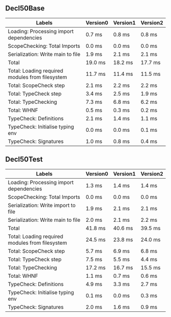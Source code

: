 
## Decl50Base

Labels|Version0|Version1|Version2
---|---|---|---
Loading: Processing import dependencies|0.7 ms|0.8 ms|0.8 ms
ScopeChecking: Total Imports|0.0 ms|0.0 ms|0.0 ms
Serialization: Write main to file|1.9 ms|2.1 ms|2.1 ms
Total|19.0 ms|18.2 ms|17.7 ms
Total: Loading required modules from filesystem|11.7 ms|11.4 ms|11.5 ms
Total: ScopeCheck step|2.1 ms|2.2 ms|2.2 ms
Total: TypeCheck step|3.4 ms|2.5 ms|1.9 ms
Total: TypeChecking|7.3 ms|6.8 ms|6.2 ms
Total: WHNF|0.5 ms|0.3 ms|0.2 ms
TypeCheck: Definitions|2.1 ms|1.4 ms|1.1 ms
TypeCheck: Initialise typing env|0.0 ms|0.0 ms|0.1 ms
TypeCheck: Signatures|1.0 ms|0.8 ms|0.4 ms


## Decl50Test

Labels|Version0|Version1|Version2
---|---|---|---
Loading: Processing import dependencies|1.3 ms|1.4 ms|1.4 ms
ScopeChecking: Total Imports|0.0 ms|0.0 ms|0.0 ms
Serialization: Write import to file|1.9 ms|2.1 ms|2.1 ms
Serialization: Write main to file|2.0 ms|2.1 ms|2.2 ms
Total|41.8 ms|40.6 ms|39.5 ms
Total: Loading required modules from filesystem|24.5 ms|23.8 ms|24.0 ms
Total: ScopeCheck step|5.7 ms|6.9 ms|6.8 ms
Total: TypeCheck step|7.5 ms|5.5 ms|4.4 ms
Total: TypeChecking|17.2 ms|16.7 ms|15.5 ms
Total: WHNF|1.1 ms|0.7 ms|0.6 ms
TypeCheck: Definitions|4.9 ms|3.3 ms|2.7 ms
TypeCheck: Initialise typing env|0.1 ms|0.0 ms|0.3 ms
TypeCheck: Signatures|2.0 ms|1.6 ms|0.9 ms


